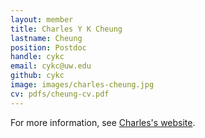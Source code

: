 ```yaml
---
layout: member
title: Charles Y K Cheung
lastname: Cheung
position: Postdoc
handle: cykc
email: cykc@uw.edu
github: cykc
image: images/charles-cheung.jpg
cv: pdfs/cheung-cv.pdf
---
```


For more information, see [Charles's website](http://charlescheung-statgen.com/).